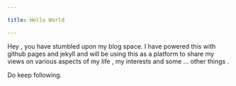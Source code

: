 ```yaml
---

title: Hello World

---
```


Hey , you have stumbled upon my blog space. I have powered this with github pages and jekyll and will be using this as a platform to share my views on various aspects of my life , my interests and some ... other things .

Do keep following.

